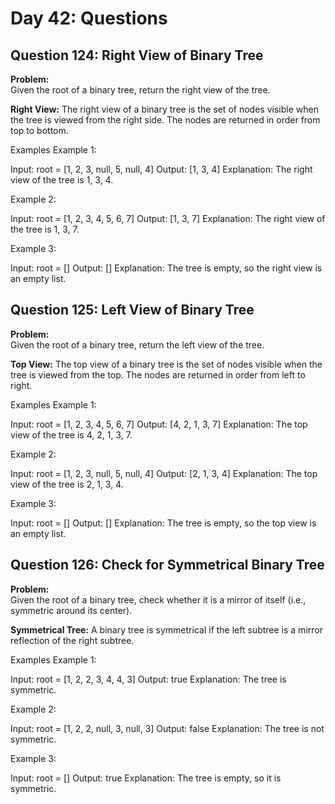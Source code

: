 # Day 42: Questions

## Question 124: Right View of Binary Tree

**Problem:**  
Given the root of a binary tree, return the right view of the tree.

**Right View:** The right view of a binary tree is the set of nodes visible when the tree is viewed from the right side. The nodes are returned in order from top to bottom.

Examples
Example 1:

Input: root = [1, 2, 3, null, 5, null, 4]
Output: [1, 3, 4]
Explanation:
The right view of the tree is 1, 3, 4.

Example 2:

Input: root = [1, 2, 3, 4, 5, 6, 7]
Output: [1, 3, 7]
Explanation:
The right view of the tree is 1, 3, 7.

Example 3:

Input: root = []
Output: []
Explanation: The tree is empty, so the right view is an empty list.

## Question 125: Left View of Binary Tree

**Problem:**  
Given the root of a binary tree, return the left view of the tree.

**Top View:** The top view of a binary tree is the set of nodes visible when the tree is viewed from the top. The nodes are returned in order from left to right.

Examples
Example 1:

Input: root = [1, 2, 3, 4, 5, 6, 7]
Output: [4, 2, 1, 3, 7]
Explanation:
The top view of the tree is 4, 2, 1, 3, 7.

Example 2:

Input: root = [1, 2, 3, null, 5, null, 4]
Output: [2, 1, 3, 4]
Explanation:
The top view of the tree is 2, 1, 3, 4.

Example 3:

Input: root = []
Output: []
Explanation: The tree is empty, so the top view is an empty list.

## Question 126: Check for Symmetrical Binary Tree

**Problem:**  
Given the root of a binary tree, check whether it is a mirror of itself (i.e., symmetric around its center).

**Symmetrical Tree:** A binary tree is symmetrical if the left subtree is a mirror reflection of the right subtree.

Examples
Example 1:

Input: root = [1, 2, 2, 3, 4, 4, 3]
Output: true
Explanation:
The tree is symmetric.

Example 2:

Input: root = [1, 2, 2, null, 3, null, 3]
Output: false
Explanation:
The tree is not symmetric.

Example 3:

Input: root = []
Output: true
Explanation: The tree is empty, so it is symmetric.
